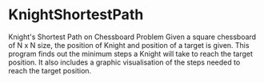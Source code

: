 # KnightShortestPath
Knight's Shortest Path on Chessboard Problem
Given a square chessboard of N x N size, the position of Knight and position of a target is given. This program finds out the minimum steps a Knight will take to reach the target position.
It also includes a graphic visualisation of the steps needed to reach the target position.
